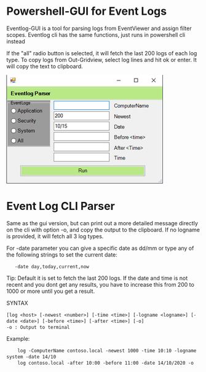 # Powershell-GUI for Event Logs

Eventlog-GUI is a tool for parsing logs from EventViewer and assign filter scopes.
Eventlog cli has the same functions, just runs in powershell cli instead

If the "all" radio button is selected, it will fetch the last 200 logs of each log type.
To copy logs from Out-Gridview, select log lines and hit ok or enter. It will copy the text to clipboard.

<img src="eventlogcli4.png">


# Event Log CLI Parser

Same as the gui version, but can print out a more detailed message directly on the cli with option -o, and copy the output to the clipboard.
If no logname is provided, it will fetch all 3 log types.

For -date parameter you can give a specific date as dd/mm or type any of the following strings to set the current date:
       
       -date day,today,current,now

Tip: Default it is set to fetch the last 200 logs. If the date and time is not recent and you dont get any results, you have to increase this from 200 to 1000 or more until you get a result.

SYNTAX

    [log <host> [-newest <number>] [-time <time>] [-logname <logname>] [-date <date>] [-before <time>] [-after <time>] [-o]
    -o : Output to terminal

Example:
    
        log -ComputerName contoso.local -newest 1000 -time 10:10 -logname system -date 14/10
        log contoso.local -after 10:00 -before 11:00 -date 14/10/2020 -o
